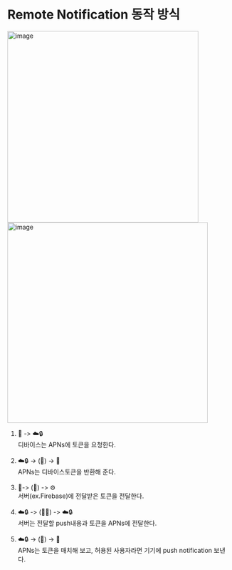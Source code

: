 # Remote Notification 동작 방식

<img width="429" alt="image" src="https://user-images.githubusercontent.com/53874628/146376148-a81bfeac-a22c-4051-9a5f-334ed5eda5c6.png">
<img width="450" alt="image" src="https://user-images.githubusercontent.com/53874628/146377200-059bf3a5-7f70-4b83-a79e-8134c8f96eb0.png">

1. 📱 -> ☁️🔒</br>디바이스는 APNs에 토큰을 요청한다.</br></br>
2. ☁️🔒 -> (🔑) -> 📱</br>APNs는 디바이스토큰을 반환해 준다.</br></br>
3. 📱-> (🔑) -> ⚙️</br>서버(ex.Firebase)에 전달받은 토큰을 전달한다.</br></br>
4. ☁️🔒 -> (📝🔑) -> ☁️🔒</br>서버는 전달할 push내용과 토큰을 APNs에 전달한다.</br></br>
5. ☁️🔒 -> (📝) -> 📱</br>APNs는 토큰을 매치해 보고, 허용된 사용자라면 기기에 push notification 보낸다.
